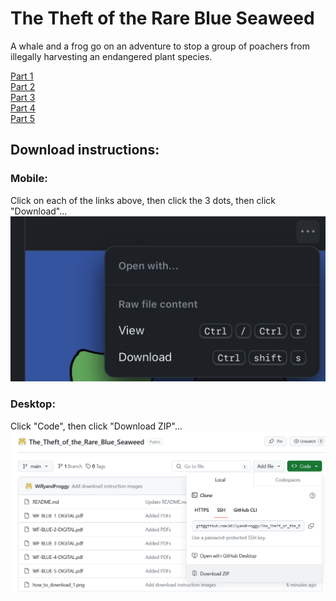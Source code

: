 # The Theft of the Rare Blue Seaweed
A whale and a frog go on an adventure to stop a group of poachers from illegally harvesting an endangered plant species.  
  
[Part 1](WF-BLUE-1-DIGITAL.pdf)  
[Part 2](WF-BLUE-2-DIGITAL.pdf)  
[Part 3](WF-BLUE-3-DIGITAL.pdf)  
[Part 4](WF-BLUE-4-DIGITAL.pdf)  
[Part 5](WF-BLUE-5-DIGITAL.pdf)  

## Download instructions:

### Mobile:
Click on each of the links above, then click the 3 dots, then click "Download"...  
![Mobile download instructions](how_to_download_1.png)

### Desktop:
Click "Code", then click "Download ZIP"...  
![Desktop download instructions](how_to_download_2.png)
